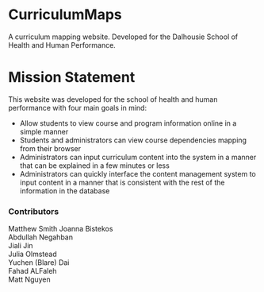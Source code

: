 # CurriculumMaps
A curriculum mapping website. Developed for the Dalhousie School of Health and Human Performance.

# Mission Statement
This website was developed for the school of health and human performance with four main goals in mind:
- Allow students to view course and program information online in a simple manner
- Students and administrators can view course dependencies mapping from their browser
- Administrators can input curriculum content into the system in a manner that can be explained in a few minutes or less
- Administrators can quickly interface the content management system to input content in a manner that is consistent with the 
rest of the information in the database

### Contributors
Matthew Smith
Joanna Bistekos  
Abdullah Negahban  
Jiali Jin  
Julia Olmstead  
Yuchen (Blare) Dai  
Fahad ALFaleh  
Matt Nguyen  

